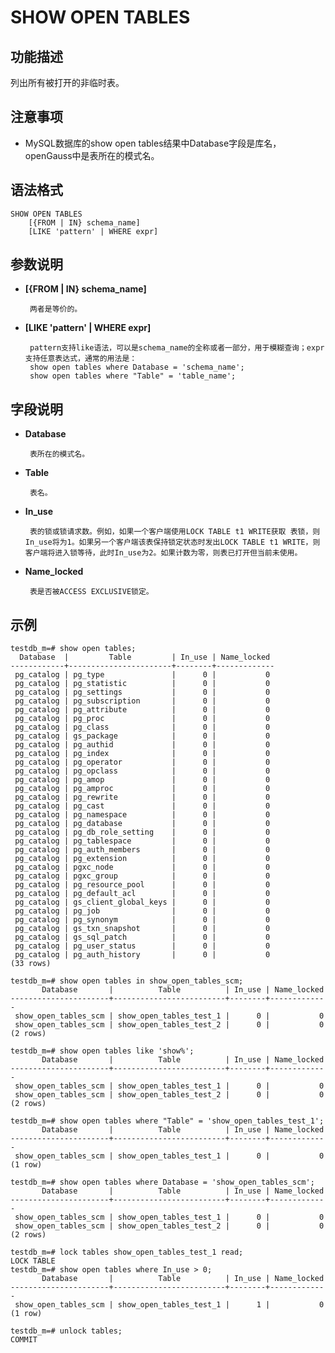 # SHOW OPEN TABLES 

## 功能描述<a name="zh-cn_topic_0283137542_zh-cn_topic_0237122167_zh-cn_topic_0059778902_s86b6c9741c7741d3976c5e358e8d5486"></a>

列出所有被打开的非临时表。

## 注意事项<a name="zh-cn_topic_0283137542_zh-cn_topic_0237122167_zh-cn_topic_0059778902_sdd2da7fe44624eb99ee77013ff96c6bd"></a>

-  MySQL数据库的show open tables结果中Database字段是库名，openGauss中是表所在的模式名。

## 语法格式<a name="zh-cn_topic_0283137542_zh-cn_topic_0237122167_zh-cn_topic_0059778902_se242be9719f44731b261539dbd42d7b9"></a>

```
SHOW OPEN TABLES
    [{FROM | IN} schema_name]
    [LIKE 'pattern' | WHERE expr]
```

## 参数说明<a name="zh-cn_topic_0283137542_zh-cn_topic_0237122167_zh-cn_topic_0059778902_s06dfa4f09bfd4e0d9826a80e6a91b0a6"></a>

- **[{FROM | IN} schema_name]**

       两者是等价的。

- **[LIKE 'pattern' | WHERE expr]**

       pattern支持like语法，可以是schema_name的全称或者一部分，用于模糊查询；expr支持任意表达式，通常的用法是：
       show open tables where Database = 'schema_name'; 
       show open tables where "Table" = 'table_name';

## 字段说明<a name="zh-cn_topic_0283137542_zh-cn_topic_0237122167_zh-cn_topic_0059778902_s06dfa4f09bfd4e0d9826a80e6a91b0a6"></a>

- **Database**

       表所在的模式名。

- **Table**

       表名。

- **In_use**

       表的锁或锁请求数。例如，如果一个客户端使用LOCK TABLE t1 WRITE获取 表锁，则In_use将为1。如果另一个客户端该表保持锁定状态时发出LOCK TABLE t1 WRITE，则客户端将进入锁等待，此时In_use为2。如果计数为零，则表已打开但当前未使用。

- **Name_locked**

       表是否被ACCESS EXCLUSIVE锁定。

## 示例<a name="zh-cn_topic_0283137542_zh-cn_topic_0237122167_zh-cn_topic_0059778902_sfff14489321642278317cf06cd89810d"></a>

```
testdb_m=# show open tables;
  Database  |         Table         | In_use | Name_locked 
------------+-----------------------+--------+-------------
 pg_catalog | pg_type               |      0 |           0
 pg_catalog | pg_statistic          |      0 |           0
 pg_catalog | pg_settings           |      0 |           0
 pg_catalog | pg_subscription       |      0 |           0
 pg_catalog | pg_attribute          |      0 |           0
 pg_catalog | pg_proc               |      0 |           0
 pg_catalog | pg_class              |      0 |           0
 pg_catalog | gs_package            |      0 |           0
 pg_catalog | pg_authid             |      0 |           0
 pg_catalog | pg_index              |      0 |           0
 pg_catalog | pg_operator           |      0 |           0
 pg_catalog | pg_opclass            |      0 |           0
 pg_catalog | pg_amop               |      0 |           0
 pg_catalog | pg_amproc             |      0 |           0
 pg_catalog | pg_rewrite            |      0 |           0
 pg_catalog | pg_cast               |      0 |           0
 pg_catalog | pg_namespace          |      0 |           0
 pg_catalog | pg_database           |      0 |           0
 pg_catalog | pg_db_role_setting    |      0 |           0
 pg_catalog | pg_tablespace         |      0 |           0
 pg_catalog | pg_auth_members       |      0 |           0
 pg_catalog | pg_extension          |      0 |           0
 pg_catalog | pgxc_node             |      0 |           0
 pg_catalog | pgxc_group            |      0 |           0
 pg_catalog | pg_resource_pool      |      0 |           0
 pg_catalog | pg_default_acl        |      0 |           0
 pg_catalog | gs_client_global_keys |      0 |           0
 pg_catalog | pg_job                |      0 |           0
 pg_catalog | pg_synonym            |      0 |           0
 pg_catalog | gs_txn_snapshot       |      0 |           0
 pg_catalog | gs_sql_patch          |      0 |           0
 pg_catalog | pg_user_status        |      0 |           0
 pg_catalog | pg_auth_history       |      0 |           0
(33 rows)

testdb_m=# show open tables in show_open_tables_scm;
       Database       |          Table          | In_use | Name_locked 
----------------------+-------------------------+--------+-------------
 show_open_tables_scm | show_open_tables_test_1 |      0 |           0
 show_open_tables_scm | show_open_tables_test_2 |      0 |           0
(2 rows)

testdb_m=# show open tables like 'show%';
       Database       |          Table          | In_use | Name_locked 
----------------------+-------------------------+--------+-------------
 show_open_tables_scm | show_open_tables_test_1 |      0 |           0
 show_open_tables_scm | show_open_tables_test_2 |      0 |           0
(2 rows)

testdb_m=# show open tables where "Table" = 'show_open_tables_test_1';
       Database       |          Table          | In_use | Name_locked 
----------------------+-------------------------+--------+-------------
 show_open_tables_scm | show_open_tables_test_1 |      0 |           0
(1 row)

testdb_m=# show open tables where Database = 'show_open_tables_scm';
       Database       |          Table          | In_use | Name_locked 
----------------------+-------------------------+--------+-------------
 show_open_tables_scm | show_open_tables_test_1 |      0 |           0
 show_open_tables_scm | show_open_tables_test_2 |      0 |           0
(2 rows)

testdb_m=# lock tables show_open_tables_test_1 read;
LOCK TABLE
testdb_m=# show open tables where In_use > 0;
       Database       |          Table          | In_use | Name_locked 
----------------------+-------------------------+--------+-------------
 show_open_tables_scm | show_open_tables_test_1 |      1 |           0
(1 row)

testdb_m=# unlock tables;
COMMIT
```
